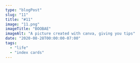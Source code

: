 ```yaml
---
type: "blogPost"
slug: "11"
title: "#11"
image: "11.png"
imageTitle: "BOOBAE"
imageAlt: "A picture created with canva, giving you tips"
date: "2020-08-28T00:00:00-07:00"
tags:
  - "life"
  - "index cards"
---
```


